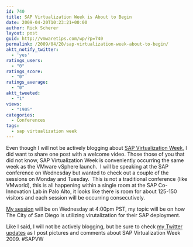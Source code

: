 ```yaml
---
id: 740
title: SAP Virtualization Week is About to Begin
date: 2009-04-20T10:23:21+00:00
author: Rick Scherer
layout: post
guid: http://vmwaretips.com/wp/?p=740
permalink: /2009/04/20/sap-virtualization-week-about-to-begin/
aktt_notify_twitter:
  - 'yes'
ratings_users:
  - "0"
ratings_score:
  - "0"
ratings_average:
  - "0"
aktt_tweeted:
  - "1"
views:
  - "1905"
categories:
  - Conferences
tags:
  - sap virtualization week
---
```

Even though I will not be actively blogging about <a href="https://cw.sdn.sap.com/community/esc/cag11" target="_blank">SAP Virtualization Week</a>, I did want to share one post with a welcome video. Those those of you that did not know, SAP Virtualization Week is conveniently occurring the same week as the VMware vSphere launch.  I will be speaking at the SAP conference on Wednesday but wanted to check out a couple of the sessions on Monday and Tuesday.  This is not a traditional conference (like VMworld), this is all happening within a single room at the SAP Co-Innovation Lab in Palo Alto, it looks like there is room for about 125-150 visitors and each session will be occurring consecutively.

<a href="https://cw.sdn.sap.com/community/esc/cag11/sapvweek2009session24" target="_blank">My session</a> will be on Wednesday at 4:00pm PST, my topic will be on how The City of San Diego is utilizing virutalization for their SAP deployment.

Like I said, I will not be actively blogging, but be sure to check <a href="http://twitter.com/rick_vmwaretips" target="_blank">my Twitter updates</a> as I post pictures and comments about SAP Virtualization Week 2009. #SAPVW